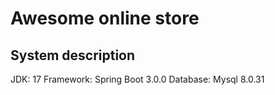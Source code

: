 # Awesome online store

## System description

JDK: 17
Framework: Spring Boot 3.0.0
Database: Mysql 8.0.31
